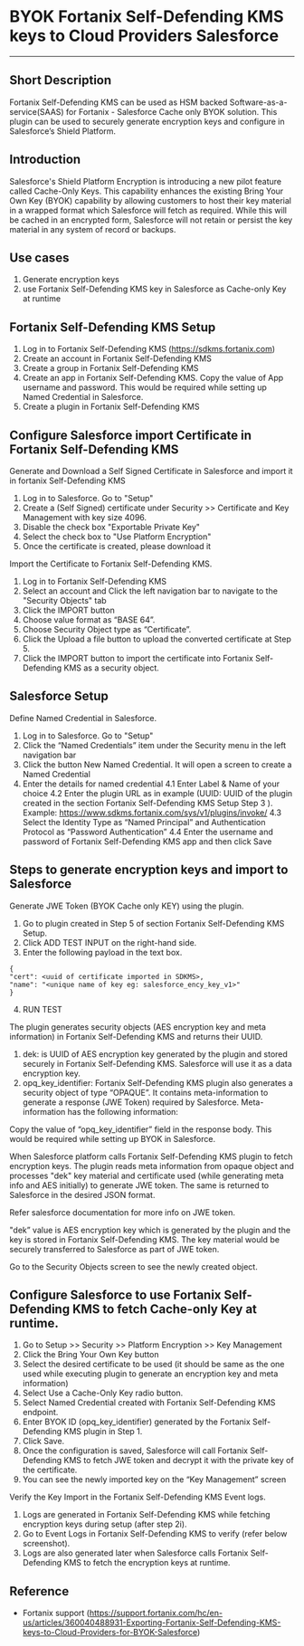 # BYOK Fortanix Self-Defending KMS keys to Cloud Providers Salesforce
---

## Short Description

Fortanix Self-Defending KMS can be used as HSM backed Software-as-a-service(SAAS) for Fortanix - Salesforce Cache only BYOK solution. This plugin can be used to securely generate encryption keys and configure in Salesforce’s Shield Platform.

## Introduction

Salesforce's Shield Platform Encryption is introducing a new pilot feature called Cache-Only Keys. This capability enhances the existing Bring Your Own Key (BYOK) capability by allowing customers to host their key material in a wrapped format which Salesforce will fetch as required. While this will be cached in an encrypted form, Salesforce will not retain or persist the key material in any system of record or backups.

## Use cases

1. Generate encryption keys 
2. use Fortanix Self-Defending KMS key in Salesforce as Cache-only Key at runtime

## Fortanix Self-Defending KMS Setup

1. Log in to Fortanix Self-Defending KMS (https://sdkms.fortanix.com)
2. Create an account in Fortanix Self-Defending KMS
3. Create a group in Fortanix Self-Defending KMS
4. Create an app in Fortanix Self-Defending KMS. Copy the value of App username and password. This would be required while setting up Named Credential in Salesforce.  
5. Create a plugin in Fortanix Self-Defending KMS 

## Configure Salesforce import Certificate in Fortanix Self-Defending KMS

Generate and Download a Self Signed Certificate in Salesforce and import it in fortanix Self-Defending KMS 

1. Log in to Salesforce. Go to "Setup" 
2. Create a (Self Signed) certificate under Security >> Certificate and Key Management with key size 4096.
3. Disable the check box "Exportable Private Key"
4. Select the check box to "Use Platform Encryption"
5. Once the certificate is created, please download it

Import the Certificate to Fortanix Self-Defending KMS.

1. Log in to Fortanix Self-Defending KMS
2. Select an account and Click the left navigation bar to navigate to the "Security Objects" tab
3. Click the IMPORT button
4. Choose value format as “BASE 64”.
5. Choose Security Object type as “Certificate”.
6. Click the Upload a file button to upload the converted certificate at Step 5.
7. Click the IMPORT button to import the certificate into Fortanix Self-Defending KMS as a security object.

## Salesforce Setup

Define Named Credential in Salesforce.

1. Log in to Salesforce. Go to "Setup"
2. Click the “Named Credentials” item under the Security menu in the left navigation bar
3. Click the button New Named Credential. It will open a screen to create a Named Credential
4. Enter the details for named credential
4.1 Enter Label & Name of your choice
4.2 Enter the plugin URL as in example (UUID: UUID of the plugin created in the section Fortanix Self-Defending KMS Setup Step 3 ). Example: https://www.sdkms.fortanix.com/sys/v1/plugins/invoke/<plugin-uuid>
4.3 Select the Identity Type as “Named Principal” and Authentication Protocol as “Password Authentication”
4.4 Enter the username and password of Fortanix Self-Defending KMS app and then click Save

## Steps to generate encryption keys and import to Salesforce

Generate JWE Token (BYOK Cache only KEY) using the plugin.

1. Go to plugin created in Step 5 of section Fortanix Self-Defending KMS Setup.
2. Click ADD TEST INPUT on the right-hand side.
3. Enter the following payload in the text box.

```
{
"cert": <uuid of certificate imported in SDKMS>,
"name": "<unique name of key eg: salesforce_ency_key_v1>"
}
```

4.  RUN TEST

The plugin generates security objects (AES encryption key and meta information) in Fortanix Self-Defending KMS and returns their UUID.

1. dek: is UUID of AES encryption key generated by the plugin and stored securely in Fortanix Self-Defending KMS. Salesforce will use it as a data encryption key.
2. opq_key_identifier: Fortanix Self-Defending KMS plugin also generates a security object of type “OPAQUE”. It contains meta-information to generate a response (JWE Token) required by Salesforce. Meta-information has the following information:

Copy the value of “opq_key_identifier” field in the response body. This would be required while setting up BYOK in Salesforce.

When Salesforce platform calls Fortanix Self-Defending KMS plugin to fetch encryption keys. The plugin reads meta information from opaque object and processes "dek" key material and certificate used (while generating meta info and AES initially) to generate JWE token. The same is returned to Salesforce in the desired JSON format.

Refer salesforce documentation for more info on JWE token.

"dek” value is AES encryption key which is generated by the plugin and the key is stored in Fortanix Self-Defending KMS. The key material would be securely transferred to Salesforce as part of JWE token.

Go to the Security Objects screen to see the newly created object.

## Configure Salesforce to use Fortanix Self-Defending KMS to fetch Cache-only Key at runtime.

1. Go to Setup >> Security >> Platform Encryption >> Key Management
2. Click the Bring Your Own Key button
3. Select the desired certificate to be used (it should be same as the one used while executing plugin to generate an encryption key and meta information)
4. Select Use a Cache-Only Key radio button.
5. Select Named Credential created with Fortanix Self-Defending KMS endpoint.
6. Enter BYOK ID (opq_key_identifier) generated by the Fortanix Self-Defending KMS plugin in Step 1.
7. Click Save.
8. Once the configuration is saved, Salesforce will call Fortanix Self-Defending KMS to fetch JWE token and decrypt it with the private key of the certificate.
9. You can see the newly imported key on the “Key Management” screen

Verify the Key Import in the Fortanix Self-Defending KMS Event logs.

1. Logs are generated in Fortanix Self-Defending KMS while fetching encryption keys during setup (after step 2i).
2. Go to Event Logs in Fortanix Self-Defending KMS to verify (refer below screenshot).
3. Logs are also generated later when Salesforce calls Fortanix Self-Defending KMS to fetch the encryption keys at runtime.

## Reference

- Fortanix support (https://support.fortanix.com/hc/en-us/articles/360040488931-Exporting-Fortanix-Self-Defending-KMS-keys-to-Cloud-Providers-for-BYOK-Salesforce)
